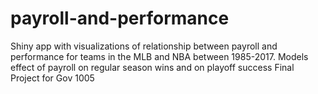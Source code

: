 # payroll-and-performance
Shiny app with visualizations of relationship between payroll and performance for teams in the MLB and NBA between 1985-2017. Models effect of payroll on regular season wins and on playoff success
Final Project for Gov 1005

